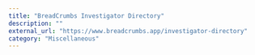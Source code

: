 ```yaml
---
title: "BreadCrumbs Investigator Directory"
description: ""
external_url: "https://www.breadcrumbs.app/investigator-directory"
category: "Miscellaneous"
---
```

